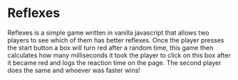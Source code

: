 # Reflexes

Reflexes is a simple game written in vanilla javascript that allows two players to see which of them has better reflexes.
Once the player presses the start button a box will turn red after a random time, this game then calculates how many milliseconds it took the player to click on this box after it became red and logs the reaction time on the page.
The second player does the same and whoever was faster wins!